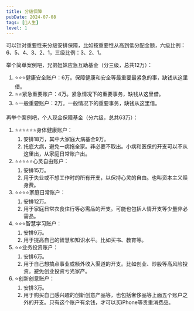 ```yaml
---
title: 分级保障
pubDate: 2024-07-08
tags: [💖人生]
level: 1
---
```


可以针对重要性来分级安排保障，比如按重要性从高到低分配金额，六级比例：6、5、4、3、2、1，三级比例：3、2、1。

举个简单案例吧，兄弟姐妹应急互助基金（分三级，总共12万）：

1. ⭐️⭐️⭐️健康安全账户：6万。保障健康和安全等最重要最紧急的事，缺钱从这里借。
2. ⭐️⭐️紧急重要账户：4万。紧急情况下的重要事务，缺钱从这里借。
3. ⭐️一般重要账户：2万。一般情况下的重要事务，缺钱从这里借。

再举个案例吧，个人现金保障基金（分六级，总共63万）：

1. ⭐️⭐️⭐️⭐️⭐️⭐️身体健康账户：
   1. 安排18万，其中大家庭大病基金9万。
   2. 托底大病，避免一病拖全家。非必要不取出。小病和医保的开支可以不从这里出，从家庭日常账户出。
2. ⭐️⭐️⭐️⭐️⭐️心灵自由账户：
   1. 安排15万。
   2. 用于失业或不想工作时的所有开支，以保持心灵的自由。也叫资本主义赎身费。
3. ⭐️⭐️⭐️⭐️家庭日常账户：
   1. 安排12万。
   2. 用于家庭日常衣食住行等必需品的开支。可能也包括人情开支等少量非必需品。
4. ⭐️⭐️⭐️智慧学习账户：
   1. 安排9万。
   2. 用于提高自己的智慧和知识水平。比如买书、教育等。
5. ⭐️⭐️业务投资账户：
   1. 安排6万。
   2. 用于自己想搞点事业或额外收入渠道的开支。比如创业、炒股等高风险投资。避免创业投资亏光家产。
6. ⭐️创新创意账户：
   1. 安排3万。
   2. 用于购买自己感兴趣的创新创意产品等，也包括奢侈品等上面五个账户之外的开支。只有这个账户有余钱，才可以买iPhone等贵重消费品。
